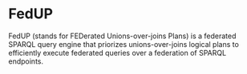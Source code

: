 # FedUP

FedUP (stands for FEDerated Unions-over-joins Plans) is a federated
SPARQL query engine that priorizes unions-over-joins logical plans to
efficiently execute federated queries over a federation of SPARQL
endpoints.


